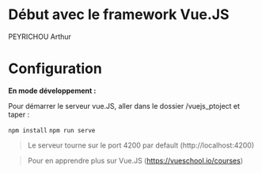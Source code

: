 Début avec le framework Vue.JS
=============================================================

PEYRICHOU Arthur

Configuration
=============

**En mode développement :**

Pour démarrer le serveur vue.JS, aller dans le dossier /vuejs_ptoject et taper :

`npm install`
`npm run serve`

> Le serveur tourne sur le port 4200 par default (http://localhost:4200)

> Pour en apprendre plus sur Vue.JS (https://vueschool.io/courses)